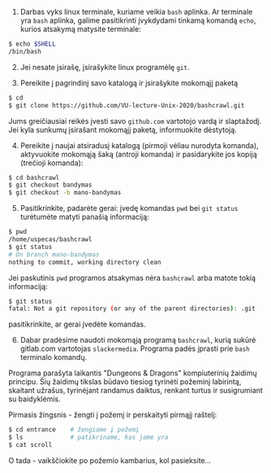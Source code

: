 1. Darbas vyks linux terminale, kuriame veikia `bash` aplinka. Ar terminale yra `bash` aplinka, galime pasitikrinti įvykdydami tinkamą komandą `echo`, kurios atsakymą matysite terminale:
```bash
$ echo $SHELL
/bin/bash
```

2. Jei nesate įsirašę, įsirašykite linux programėlę `git`.

3. Pereikite į pagrindinį savo katalogą ir įsirašykite mokomąjį paketą
```bash
$ cd
$ git clone https://github.com/VU-lecture-Unix-2020/bashcrawl.git
```
Jums greičiausiai reikės įvesti savo `github.com` vartotojo vardą ir slaptažodį. Jei kyla sunkumų įsirašant mokomąjį paketą, informuokite dėstytoją.

4. Pereikite į naujai atsiradusį katalogą (pirmoji vėliau nurodyta komanda), aktyvuokite mokomąją šaką (antroji komanda) ir pasidarykite jos kopiją (trečioji komanda):
```bash
$ cd bashcrawl
$ git checkout bandymas
$ git checkout -b mano-bandymas
```

5. Pasitikrinkite, padarėte gerai: įvedę komandas `pwd` bei `git status` turėtumėte matyti panašią informaciją:
```bash
$ pwd
/home/uspecas/bashcrawl
$ git status
# On branch mano-bandymas
nothing to commit, working directory clean
```
Jei paskutinis `pwd` programos atsakymas nėra `bashcrawl` arba matote tokią informaciją:
```bash
$ git status
fatal: Not a git repository (or any of the parent directories): .git
```
pasitikrinkite, ar gerai įvedėte komandas.

6. Dabar pradėsime naudoti mokomąją programą `bashcrawl`, kurią sukūrė gitlab.com vartotojas `slackermedia`. Programa padės įprasti prie `bash` terminalo komandų.

Programa parašyta laikantis "Dungeons & Dragons" kompiuterinių žaidimų principu. Šių žaidimų tikslas būdavo tiesiog tyrinėti požeminį labirintą, skaitant užrašus, tyrinėjant randamus daiktus, renkant turtus ir susigrumiant su baidyklėmis.

Pirmasis žingsnis - žengti į požemį ir perskaityti pirmąjį raštelį:
```bash
$ cd entrance    # žengiame į požemį
$ ls             # patikriname, kas jame yra
$ cat scroll
```
O tada - vaikščiokite po požemio kambarius, kol pasieksite...
